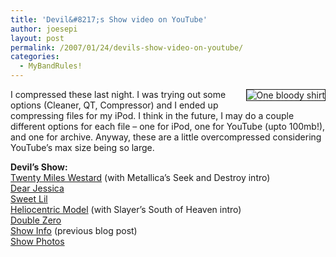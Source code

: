 ```yaml
---
title: 'Devil&#8217;s Show video on YouTube'
author: joesepi
layout: post
permalink: /2007/01/24/devils-show-video-on-youtube/
categories:
  - MyBandRules!
---
```

<img border="1" align="right" style="margin: 0pt 0pt 0 15px" alt="One bloody shirt" title="One bloody shirt" src="http://www.joesepi.com/gallery/d/1823-2/12.jpg" />I compressed these last night. I was trying out some options (Cleaner, QT, Compressor) and I ended up compressing files for my iPod. I think in the future, I may do a couple different options for each file &#8211; one for iPod, one for YouTube (upto 100mb!), and one for archive. Anyway, these are a little overcompressed considering YouTube&#8217;s max size being so large.

**Devil&#8217;s Show:**  
<a target="_blank" title="Twenty Miles Westard (with Metallica's Seek and Destroy intro)" href="http://www.youtube.com/watch?v=41s8osQwvlM">Twenty Miles Westard</a> (with Metallica&#8217;s Seek and Destroy intro)  
<a target="_blank" title="Dear Jessica" href="http://www.youtube.com/watch?v=dWAWVCRU-ek">Dear Jessica</a>  
<a target="_blank" title="Sweet Lil" href="http://www.youtube.com/watch?v=NhETeBI5yDs">Sweet Lil</a>  
<a target="_blank" title="Heliocentric Model (with Slayer's South of Heaven intro)" href="http://www.youtube.com/watch?v=6G8_TzWyhDQ">Heliocentric Model</a> (with Slayer&#8217;s South of Heaven intro)  
<a target="_blank" title="Double Zero" href="http://www.youtube.com/watch?v=3_xtVujpYw4">Double Zero</a>  
<a target="_blank" title="Devil's Show info" href="http://%20www.joesepi.com/blog/2006/06/08/the-devils-show/">Show Info</a> (previous blog post)  
<a target="_blank" title="Devil's Show Photos" href="http://www.joesepi.com/gallery/v/shows/elboroom_666/">Show Photos</a>